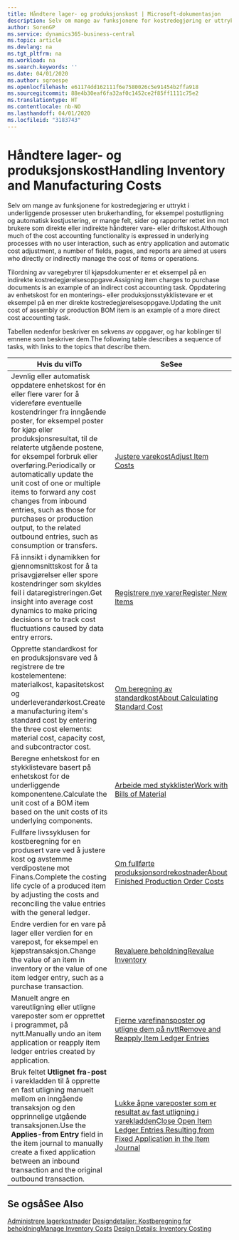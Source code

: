 ```yaml
---
title: Håndtere lager- og produksjonskost | Microsoft-dokumentasjon
description: Selv om mange av funksjonene for kostredegjøring er uttrykt i underliggende prosesser uten brukerhandling, for eksempel postutligning og automatisk kostjustering, er mange felt, sider og rapporter rettet inn mot brukere som direkte eller indirekte håndterer vare- eller driftskost.
author: SorenGP
ms.service: dynamics365-business-central
ms.topic: article
ms.devlang: na
ms.tgt_pltfrm: na
ms.workload: na
ms.search.keywords: ''
ms.date: 04/01/2020
ms.author: sgroespe
ms.openlocfilehash: e61174dd162111f6e7580026c5e91454b2ffa918
ms.sourcegitcommit: 88e4b30eaf6fa32af0c1452ce2f85ff1111c75e2
ms.translationtype: HT
ms.contentlocale: nb-NO
ms.lasthandoff: 04/01/2020
ms.locfileid: "3183743"
---
```

# <a name="handling-inventory-and-manufacturing-costs"></a><span data-ttu-id="ad2ea-103">Håndtere lager- og produksjonskost</span><span class="sxs-lookup"><span data-stu-id="ad2ea-103">Handling Inventory and Manufacturing Costs</span></span>
<span data-ttu-id="ad2ea-104">Selv om mange av funksjonene for kostredegjøring er uttrykt i underliggende prosesser uten brukerhandling, for eksempel postutligning og automatisk kostjustering, er mange felt, sider og rapporter rettet inn mot brukere som direkte eller indirekte håndterer vare- eller driftskost.</span><span class="sxs-lookup"><span data-stu-id="ad2ea-104">Although much of the cost accounting functionality is expressed in underlying processes with no user interaction, such as entry application and automatic cost adjustment, a number of fields, pages, and reports are aimed at users who directly or indirectly manage the cost of items or operations.</span></span>  

 <span data-ttu-id="ad2ea-105">Tilordning av varegebyrer til kjøpsdokumenter er et eksempel på en indirekte kostredegjørelsesoppgave.</span><span class="sxs-lookup"><span data-stu-id="ad2ea-105">Assigning item charges to purchase documents is an example of an indirect cost accounting task.</span></span> <span data-ttu-id="ad2ea-106">Oppdatering av enhetskost for en monterings- eller produksjonsstykklistevare er et eksempel på en mer direkte kostredegjørelsesoppgave.</span><span class="sxs-lookup"><span data-stu-id="ad2ea-106">Updating the unit cost of assembly or production BOM item is an example of a more direct cost accounting task.</span></span>  

 <span data-ttu-id="ad2ea-107">Tabellen nedenfor beskriver en sekvens av oppgaver, og har koblinger til emnene som beskriver dem.</span><span class="sxs-lookup"><span data-stu-id="ad2ea-107">The following table describes a sequence of tasks, with links to the topics that describe them.</span></span>   

|<span data-ttu-id="ad2ea-108">**Hvis du vil**</span><span class="sxs-lookup"><span data-stu-id="ad2ea-108">**To**</span></span>|<span data-ttu-id="ad2ea-109">**Se**</span><span class="sxs-lookup"><span data-stu-id="ad2ea-109">**See**</span></span>|  
|------------|-------------|  
|<span data-ttu-id="ad2ea-110">Jevnlig eller automatisk oppdatere enhetskost for én eller flere varer for å videreføre eventuelle kostendringer fra inngående poster, for eksempel poster for kjøp eller produksjonsresultat, til de relaterte utgående postene, for eksempel forbruk eller overføring.</span><span class="sxs-lookup"><span data-stu-id="ad2ea-110">Periodically or automatically update the unit cost of one or multiple items to forward any cost changes from inbound entries, such as those for purchases or production output, to the related outbound entries, such as consumption or transfers.</span></span>|[<span data-ttu-id="ad2ea-111">Justere varekost</span><span class="sxs-lookup"><span data-stu-id="ad2ea-111">Adjust Item Costs</span></span>](inventory-how-adjust-item-costs.md)|  
|<span data-ttu-id="ad2ea-112">Få innsikt i dynamikken for gjennomsnittskost for å ta prisavgjørelser eller spore kostendringer som skyldes feil i dataregistreringen.</span><span class="sxs-lookup"><span data-stu-id="ad2ea-112">Get insight into average cost dynamics to make pricing decisions or to track cost fluctuations caused by data entry errors.</span></span>|[<span data-ttu-id="ad2ea-113">Registrere nye varer</span><span class="sxs-lookup"><span data-stu-id="ad2ea-113">Register New Items</span></span>](inventory-how-register-new-items.md)|  
|<span data-ttu-id="ad2ea-114">Opprette standardkost for en produksjonsvare ved å registrere de tre kostelementene: materialkost, kapasitetskost og underleverandørkost.</span><span class="sxs-lookup"><span data-stu-id="ad2ea-114">Create a manufacturing item's standard cost by entering the three cost elements: material cost, capacity cost, and subcontractor cost.</span></span>|[<span data-ttu-id="ad2ea-115">Om beregning av standardkost</span><span class="sxs-lookup"><span data-stu-id="ad2ea-115">About Calculating Standard Cost</span></span>](finance-about-calculating-standard-cost.md)|  
|<span data-ttu-id="ad2ea-116">Beregne enhetskost for en stykklistevare basert på enhetskost for de underliggende komponentene.</span><span class="sxs-lookup"><span data-stu-id="ad2ea-116">Calculate the unit cost of a BOM item based on the unit costs of its underlying components.</span></span>|[<span data-ttu-id="ad2ea-117">Arbeide med stykklister</span><span class="sxs-lookup"><span data-stu-id="ad2ea-117">Work with Bills of Material</span></span>](inventory-how-work-BOMs.md)|  
|<span data-ttu-id="ad2ea-118">Fullføre livssyklusen for kostberegning for en produsert vare ved å justere kost og avstemme verdipostene mot Finans.</span><span class="sxs-lookup"><span data-stu-id="ad2ea-118">Complete the costing life cycle of a produced item by adjusting the costs and reconciling the value entries with the general ledger.</span></span>|[<span data-ttu-id="ad2ea-119">Om fullførte produksjonsordrekostnader</span><span class="sxs-lookup"><span data-stu-id="ad2ea-119">About Finished Production Order Costs</span></span>](finance-about-finished-production-order-costs.md)|  
|<span data-ttu-id="ad2ea-120">Endre verdien for en vare på lager eller verdien for en varepost, for eksempel en kjøpstransaksjon.</span><span class="sxs-lookup"><span data-stu-id="ad2ea-120">Change the value of an item in inventory or the value of one item ledger entry, such as a purchase transaction.</span></span>|[<span data-ttu-id="ad2ea-121">Revaluere beholdning</span><span class="sxs-lookup"><span data-stu-id="ad2ea-121">Revalue Inventory</span></span>](inventory-how-revalue-inventory.md)|
|<span data-ttu-id="ad2ea-122">Manuelt angre en vareutligning eller utligne vareposter som er opprettet i programmet, på nytt.</span><span class="sxs-lookup"><span data-stu-id="ad2ea-122">Manually undo an item application or reapply item ledger entries created by application.</span></span>|[<span data-ttu-id="ad2ea-123">Fjerne varefinansposter og utligne dem på nytt</span><span class="sxs-lookup"><span data-stu-id="ad2ea-123">Remove and Reapply Item Ledger Entries</span></span>](finance-how-to-remove-and-reapply-item-entries.md)|  
|<span data-ttu-id="ad2ea-124">Bruk feltet **Utlignet fra-post** i varekladden til å opprette en fast utligning manuelt mellom en inngående transaksjon og den opprinnelige utgående transaksjonen.</span><span class="sxs-lookup"><span data-stu-id="ad2ea-124">Use the **Applies-from Entry** field in the item journal to manually create a fixed application between an inbound transaction and the original outbound transaction.</span></span>|[<span data-ttu-id="ad2ea-125">Lukke åpne vareposter som er resultat av fast utligning i varekladden</span><span class="sxs-lookup"><span data-stu-id="ad2ea-125">Close Open Item Ledger Entries Resulting from Fixed Application in the Item Journal</span></span>](finance-how-to-close-open-item-ledger-entries-resulting-from-fixed-application-in-the-item-journal.md)|  

## <a name="see-also"></a><span data-ttu-id="ad2ea-126">Se også</span><span class="sxs-lookup"><span data-stu-id="ad2ea-126">See Also</span></span>  
<span data-ttu-id="ad2ea-127">[Administrere lagerkostnader](finance-manage-inventory-costs.md)
[Designdetaljer: Kostberegning for beholdning](design-details-inventory-costing.md)</span><span class="sxs-lookup"><span data-stu-id="ad2ea-127">[Manage Inventory Costs](finance-manage-inventory-costs.md)
[Design Details: Inventory Costing](design-details-inventory-costing.md)</span></span>
